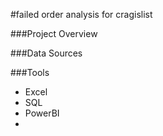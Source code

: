 #failed order analysis for cragislist

###Project Overview

###Data Sources

###Tools
- Excel
- SQL
- PowerBI
- 
